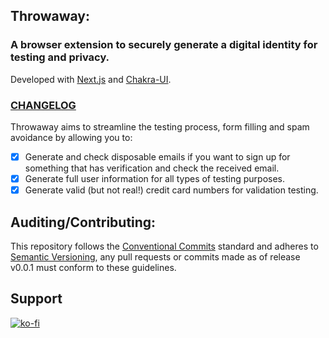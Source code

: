 ## Throwaway: 
### A browser extension to securely generate a digital identity for testing and privacy.

Developed with [Next.js](https://nextjs.org/) and [Chakra-UI](https://chakra-ui.com/).

### [CHANGELOG](CHANGELOG.md)

Throwaway aims to streamline the testing process, form filling and spam avoidance by allowing you to:

- [x] Generate and check disposable emails if you want to sign up for something that has verification and check the received email.
- [x] Generate full user information for all types of testing purposes.
- [x] Generate valid (but not real!) credit card numbers for validation testing.

## Auditing/Contributing:
This repository follows the [Conventional Commits](https://www.conventionalcommits.org/) standard and adheres to [Semantic Versioning](https://semver.org/spec/v2.0.0.html), any pull requests or commits made as of release v0.0.1 must conform to these guidelines.

## Support
[![ko-fi](https://ko-fi.com/img/githubbutton_sm.svg)](https://ko-fi.com/Q5Q53QDBX)

